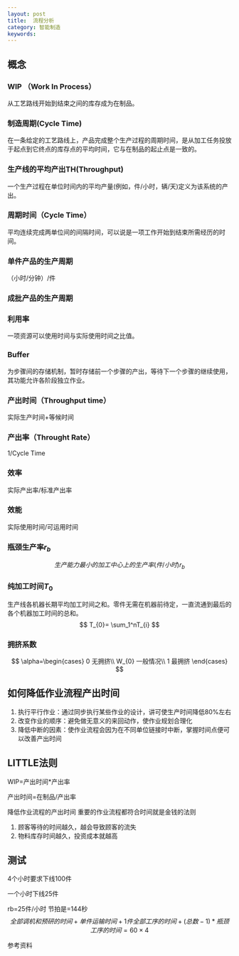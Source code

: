 ```yaml
---
layout: post
title:  流程分析
category: 智能制造
keywords: 
---
```


## 概念
### WIP （Work In Process）
从工艺路线开始到结束之间的库存成为在制品。
### 制造周期(Cycle Time)
在一条给定的工艺路线上，产品完成整个生产过程的周期时间，是从加工任务投放于起点到它终点的库存点的平均时间，它与在制品的起止点是一致的。

### 生产线的平均产出TH(Throughput)

一个生产过程在单位时间内的平均产量(例如，件/小时，辆/天)定义为该系统的产出。

### 周期时间（Cycle Time）

平均连续完成两单位间的间隔时间，可以说是一项工作开始到结束所需经历的时间。

### 单件产品的生产周期

（小时/分钟）/件

### 成批产品的生产周期

### 利用率

一项资源可以使用时间与实际使用时间之比值。

### Buffer

为步骤间的存储机制，暂时存储前一个步骤的产出，等待下一个步骤的继续使用，其功能允许各阶段独立作业。

### 产出时间（Throughput time）

实际生产时间+等候时间

### 产出率（Throught Rate）

1/Cycle Time

### 效率

实际产出率/标准产出率

### 效能

实际使用时间/可运用时间

### 瓶颈生产率$r_b$

$$
生产能力最小的加工中心上的生产率(件/小时) r_b
$$

### 纯加工时间$T_{0}$

生产线各机器长期平均加工时间之和。零件无需在机器前待定，一直流通到最后的各个机器加工时间的总和。
$$
T_{0}= \sum_1^nT_{i}
$$


### 拥挤系数

$$
\alpha=\begin{cases}
		0  无拥挤\\
		W_{0}  一般情况\\
		1 最拥挤
	\end{cases}
$$


## 如何降低作业流程产出时间
1. 执行平行作业：通过同步执行某些作业的设计，讲可使生产时间降低80%左右
2. 改变作业的顺序：避免做无意义的来回动作，使作业规划合理化
3. 降低中断的因素：使作业流程会因为在不同单位链接时中断，掌握时间点便可以改善产出时间

## LITTLE法则



WIP=产出时间*产出率

产出时间=在制品/产出率

降低作业流程的产出时间
重要的作业流程都符合时间就是金钱的法则
1. 顾客等待的时间越久，越会导致顾客的流失
2. 物料库存时间越久，投资成本就越高

## 测试

4个小时要求下线100件

一个小时下线25件

rb=25件/小时  节拍是=144秒
$$
全部调机和预研的时间+单件运输时间+1件全部工序的时间+(总数-1)*瓶颈工序的时间=60 \times 4
$$




参考资料

